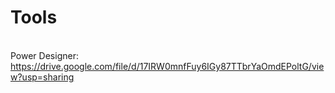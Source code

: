 # Tools
<br> Power Designer: https://drive.google.com/file/d/17IRW0mnfFuy6IGy87TTbrYaOmdEPoltG/view?usp=sharing </br>
